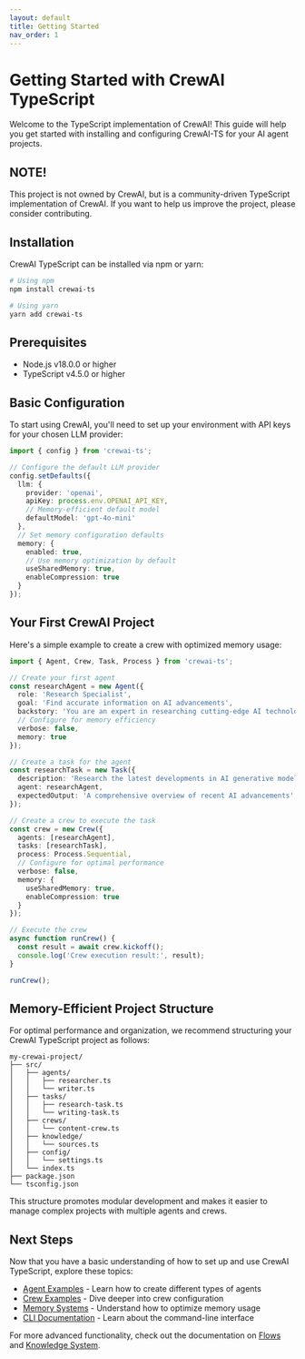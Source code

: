 ```yaml
---
layout: default
title: Getting Started
nav_order: 1
---
```


# Getting Started with CrewAI TypeScript

Welcome to the TypeScript implementation of CrewAI! This guide will help you get started with installing and configuring CrewAI-TS for your AI agent projects.

## NOTE!

This project is not owned by CrewAI, but is a community-driven TypeScript implementation of CrewAI. If you want to help us improve the project, please consider contributing.

## Installation

CrewAI TypeScript can be installed via npm or yarn:

```bash
# Using npm
npm install crewai-ts

# Using yarn
yarn add crewai-ts
```

## Prerequisites

- Node.js v18.0.0 or higher
- TypeScript v4.5.0 or higher

## Basic Configuration

To start using CrewAI, you'll need to set up your environment with API keys for your chosen LLM provider:

```typescript
import { config } from 'crewai-ts';

// Configure the default LLM provider
config.setDefaults({
  llm: {
    provider: 'openai',
    apiKey: process.env.OPENAI_API_KEY,
    // Memory-efficient default model
    defaultModel: 'gpt-4o-mini'
  },
  // Set memory configuration defaults
  memory: {
    enabled: true,
    // Use memory optimization by default
    useSharedMemory: true,
    enableCompression: true
  }
});
```

## Your First CrewAI Project

Here's a simple example to create a crew with optimized memory usage:

```typescript
import { Agent, Crew, Task, Process } from 'crewai-ts';

// Create your first agent
const researchAgent = new Agent({
  role: 'Research Specialist',
  goal: 'Find accurate information on AI advancements',
  backstory: 'You are an expert in researching cutting-edge AI technologies.',
  // Configure for memory efficiency
  verbose: false,
  memory: true
});

// Create a task for the agent
const researchTask = new Task({
  description: 'Research the latest developments in AI generative models',
  agent: researchAgent,
  expectedOutput: 'A comprehensive overview of recent AI advancements'
});

// Create a crew to execute the task
const crew = new Crew({
  agents: [researchAgent],
  tasks: [researchTask],
  process: Process.Sequential,
  // Configure for optimal performance
  verbose: false,
  memory: {
    useSharedMemory: true,
    enableCompression: true
  }
});

// Execute the crew
async function runCrew() {
  const result = await crew.kickoff();
  console.log('Crew execution result:', result);
}

runCrew();
```

## Memory-Efficient Project Structure

For optimal performance and organization, we recommend structuring your CrewAI TypeScript project as follows:

```
my-crewai-project/
├── src/
│   ├── agents/
│   │   ├── researcher.ts
│   │   └── writer.ts
│   ├── tasks/
│   │   ├── research-task.ts
│   │   └── writing-task.ts
│   ├── crews/
│   │   └── content-crew.ts
│   ├── knowledge/
│   │   └── sources.ts
│   ├── config/
│   │   └── settings.ts
│   └── index.ts
├── package.json
└── tsconfig.json
```

This structure promotes modular development and makes it easier to manage complex projects with multiple agents and crews.

## Next Steps

Now that you have a basic understanding of how to set up and use CrewAI TypeScript, explore these topics:

- [Agent Examples](agents-examples.html) - Learn how to create different types of agents
- [Crew Examples](crews-examples.html) - Dive deeper into crew configuration
- [Memory Systems](memory-systems.html) - Understand how to optimize memory usage
- [CLI Documentation](cli.html) - Learn about the command-line interface

For more advanced functionality, check out the documentation on [Flows](flows.html) and [Knowledge System](knowledge-system.html).
